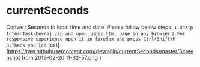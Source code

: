 # currentSeconds
Convert Seconds to local time and date.
Please follow below steps:
  `1.Unzip InternTask-Devraj.zip and open index.html page in any browser`
  `2.For responsive experience open it in firefox and press Ctrl+Shift+M`
  `3.Thank you`
![alt text](https://raw.githubusercontent.com/devrajlin/currentSeconds/master/Screenshot from 2019-02-20 11-32-57.png
)
